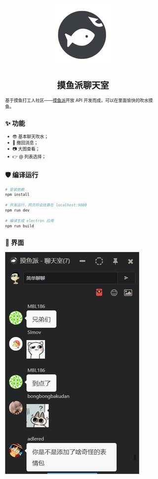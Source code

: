 <p align="center">
  <a href="https://fishpi.cn">
    <img width="200" src="./build/icons/256x256.png">
  </a>
</p>

<h1 align="center">摸鱼派聊天室</h1>

基于摸鱼打工人社区——[摸鱼派](https://fishpi.cn)开放 API 开发而成，可以在里面愉快的吹水摸鱼。

## ✨ 功能

- 😎 基本聊天吹水；
- 💬 撤回消息；
- 📷 大图查看；
- 👉 @ 列表选择；

## 🛡 编译运行

``` bash
# 安装依赖
npm install

# 开发运行，网页将会挂靠在 localhost:9080
npm run dev

# 编译生成 electron 应用
npm run build

```

## 👀 界面

![picture 1](/static/images/preview.png)  
